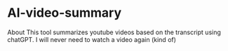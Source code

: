 # AI-video-summary

About
This tool summarizes youtube videos based on the transcript using chatGPT. I will never need to watch a video again (kind of)
